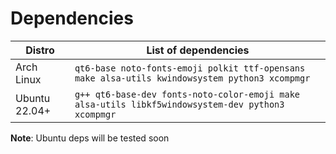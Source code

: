 # Dependencies

| Distro | List of dependencies |
|---|---|
| Arch Linux | `qt6-base noto-fonts-emoji polkit ttf-opensans make alsa-utils kwindowsystem python3 xcompmgr`|
| Ubuntu 22.04+ | `g++ qt6-base-dev fonts-noto-color-emoji make alsa-utils libkf5windowsystem-dev python3 xcompmgr` |

**Note**: Ubuntu deps will be tested soon
